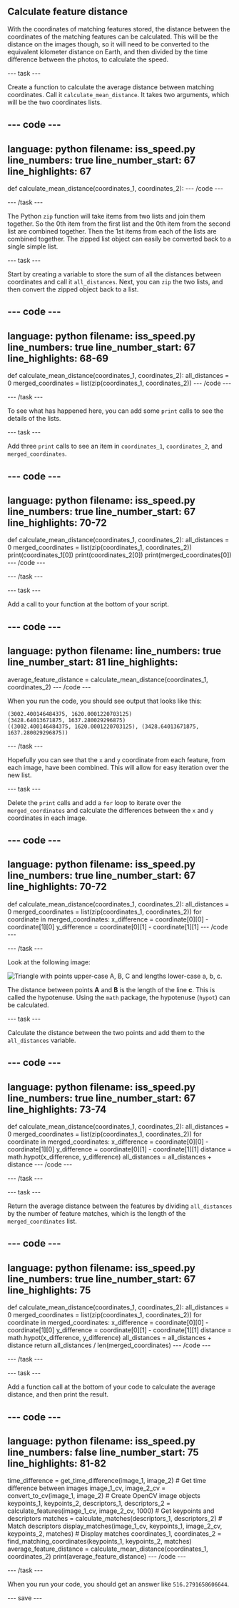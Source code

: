 ## Calculate feature distance

With the coordinates of matching features stored, the distance between the coordinates of the matching features can be calculated. This will be the distance on the images though, so it will need to be converted to the equivalent kilometer distance on Earth, and then divided by the time difference between the photos, to calculate the speed.

--- task ---

Create a function to calculate the average distance between matching coordinates. Call it `calculate_mean_distance`. It takes two arguments, which will be the two coordinates lists.

--- code ---
---
language: python
filename: iss_speed.py
line_numbers: true
line_number_start: 67
line_highlights: 67
---
def calculate_mean_distance(coordinates_1, coordinates_2):
--- /code ---

--- /task ---

The Python `zip` function will take items from two lists and join them together. So the 0th item from the first list and the 0th item from the second list are combined together. Then the 1st items from each of the lists are combined together. The zipped list object can easily be converted back to a single simple list.

--- task ---

Start by creating a variable to store the sum of all the distances between coordinates and call it `all_distances`. Next, you can `zip` the two lists, and then convert the zipped object back to a list.

--- code ---
---
language: python
filename: iss_speed.py
line_numbers: true
line_number_start: 67
line_highlights: 68-69
---
def calculate_mean_distance(coordinates_1, coordinates_2):
    all_distances = 0
    merged_coordinates = list(zip(coordinates_1, coordinates_2))
--- /code ---

--- /task ---

To see what has happened here, you can add some `print` calls to see the details of the lists.

--- task ---

Add three `print` calls to see an item in `coordinates_1`, `coordinates_2`, and `merged_coordinates`.

--- code ---
---
language: python
filename: iss_speed.py
line_numbers: true
line_number_start: 67
line_highlights: 70-72
---
def calculate_mean_distance(coordinates_1, coordinates_2):
    all_distances = 0
    merged_coordinates = list(zip(coordinates_1, coordinates_2))
    print(coordinates_1[0])
    print(coordinates_2[0])
    print(merged_coordinates[0])
--- /code ---

--- /task ---

--- task ---

Add a call to your function at the bottom of your script.

--- code ---
---
language: python
filename: 
line_numbers: true
line_number_start: 81
line_highlights: 
---
average_feature_distance = calculate_mean_distance(coordinates_1, coordinates_2)
--- /code ---

When you run the code, you should see output that looks like this:
```
(3002.400146484375, 1620.0001220703125)
(3428.64013671875, 1637.280029296875)
((3002.400146484375, 1620.0001220703125), (3428.64013671875, 1637.280029296875))
```

--- /task ---

Hopefully you can see that the `x` and `y` coordinate from each feature, from each image, have been combined. This will allow for easy iteration over the new list.

--- task ---

Delete the `print` calls and add a `for` loop to iterate over the `merged_coordinates` and calculate the differences between the `x` and `y` coordinates in each image.

--- code ---
---
language: python
filename: iss_speed.py
line_numbers: true
line_number_start: 67
line_highlights: 70-72
---
def calculate_mean_distance(coordinates_1, coordinates_2):
    all_distances = 0
    merged_coordinates = list(zip(coordinates_1, coordinates_2))
    for coordinate in merged_coordinates:
        x_difference = coordinate[0][0] - coordinate[1][0]
        y_difference = coordinate[0][1] - coordinate[1][1]
--- /code ---

--- /task ---

Look at the following image:

![Triangle with points upper-case A, B, C and lengths lower-case a, b, c.](images/triangle.png)

The distance between points **A** and **B** is the length of the line **c**. This is called the hypotenuse. Using the `math` package, the hypotenuse (`hypot`) can be calculated.

--- task ---

Calculate the distance between the two points and add them to the `all_distances` variable.

--- code ---
---
language: python
filename: iss_speed.py
line_numbers: true
line_number_start: 67
line_highlights: 73-74
---
def calculate_mean_distance(coordinates_1, coordinates_2):
    all_distances = 0
    merged_coordinates = list(zip(coordinates_1, coordinates_2))
    for coordinate in merged_coordinates:
        x_difference = coordinate[0][0] - coordinate[1][0]
        y_difference = coordinate[0][1] - coordinate[1][1]
        distance = math.hypot(x_difference, y_difference)
        all_distances = all_distances + distance
--- /code ---

--- /task ---

--- task ---

Return the average distance between the features by dividing `all_distances` by the number of feature matches, which is the length of the `merged_coordinates` list.

--- code ---
---
language: python
filename: iss_speed.py
line_numbers: true
line_number_start: 67
line_highlights: 75
---
def calculate_mean_distance(coordinates_1, coordinates_2):
    all_distances = 0
    merged_coordinates = list(zip(coordinates_1, coordinates_2))
    for coordinate in merged_coordinates:
        x_difference = coordinate[0][0] - coordinate[1][0]
        y_difference = coordinate[0][1] - coordinate[1][1]
        distance = math.hypot(x_difference, y_difference)
        all_distances = all_distances + distance
    return all_distances / len(merged_coordinates)
--- /code ---

--- /task ---

--- task ---

Add a function call at the bottom of your code to calculate the average distance, and then print the result.

--- code ---
---
language: python
filename: iss_speed.py
line_numbers: false
line_number_start: 75
line_highlights: 81-82
---
time_difference = get_time_difference(image_1, image_2) # Get time difference between images
image_1_cv, image_2_cv = convert_to_cv(image_1, image_2) # Create OpenCV image objects
keypoints_1, keypoints_2, descriptors_1, descriptors_2 = calculate_features(image_1_cv, image_2_cv, 1000) # Get keypoints and descriptors
matches = calculate_matches(descriptors_1, descriptors_2) # Match descriptors
display_matches(image_1_cv, keypoints_1, image_2_cv, keypoints_2, matches) # Display matches
coordinates_1, coordinates_2 = find_matching_coordinates(keypoints_1, keypoints_2, matches)
average_feature_distance = calculate_mean_distance(coordinates_1, coordinates_2)
print(average_feature_distance)
--- /code ---

--- /task ---

When you run your code, you should get an answer like `516.2791658606644`.

--- save ---
